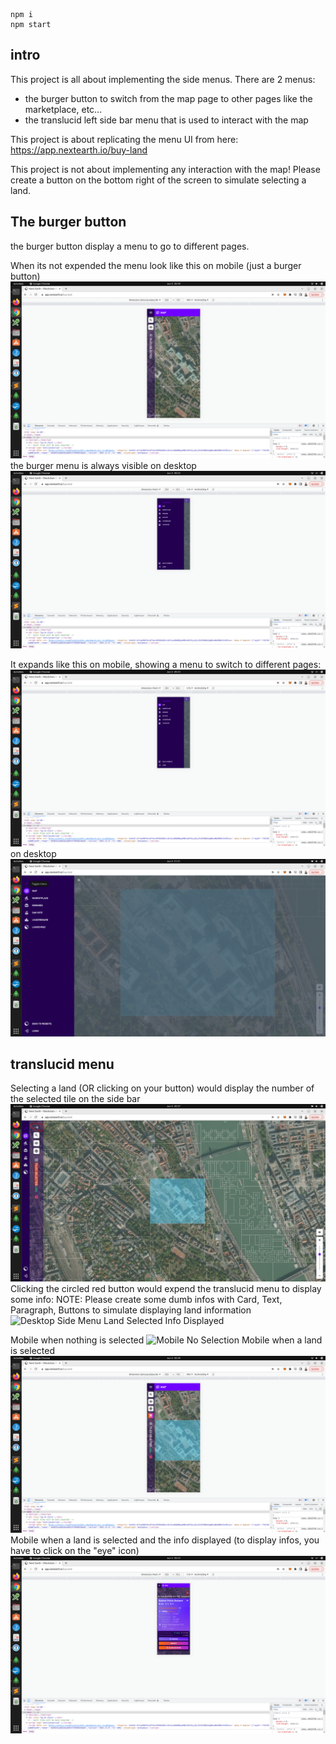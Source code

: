 ```
npm i
npm start
```

## intro

This project is all about implementing the side menus.
There are 2 menus:
 - the burger button to switch from the map page to other pages like the marketplace, etc...
 - the translucid left side bar menu that is used to interact with the map

This project is about replicating the menu UI from here: https://app.nextearth.io/buy-land

This project is not about implementing any interaction with the map!
Please create a button on the bottom right of the screen to simulate selecting a land.

## The burger button

the burger button display a menu to go to different pages.

When its not expended the menu look like this on mobile (just a burger button)
![Burger Mobile](./images/side_menu_mobile.png)
the burger menu is always visible on desktop
![Burger Desktop](./images/menu_burger_button_mobile.png)


It expands like this on mobile, showing a menu to switch to different pages:
![Burger Menu Mobile](./images/menu_burger_button_mobile.png)
on desktop
![Burger Menu Desktop](./images/menu_burger_button_desktop.png)



## translucid menu

Selecting a land (OR clicking on your button) would display the number of the selected tile on the side bar
![Desktop Side Menu Land Selected](./images/side_menu_desktop_map_land_selected.jpg)
Clicking the circled red button would expend the translucid menu to display some info:
NOTE: Please create some dumb infos with Card, Text, Paragraph, Buttons to simulate displaying land information
![Desktop Side Menu Land Selected Info Displayed](./images/land_info_display_desktop.png)

Mobile when nothing is selected
![Mobile No Selection](./images/side_menu_mobile.p:wng)
Mobile when a land is selected
![Mobile Land Selected](./images/side_menu_mobile_map_land_selected.png)
Mobile when a land is selected and the info displayed (to display infos, you have to click on the "eye" icon)
![Mobile Land Selected Info Displayed](./images/land_info_display_mobile.png)

